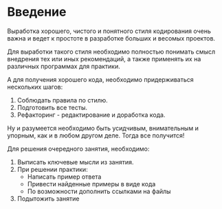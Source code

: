 # Введение

Выработка хорошего, чистого и понятного стиля кодирования очень важна и ведет к простоте в разработке больших и весомых проектов.

Для выработки такого стиля необходимо полностью понимать смысл внедрения тех или иных рекомендаций, а также применять их на различных программах для практики.

А для получения хорошего кода, необходимо придерживаться нескольких шагов:

1. Соблюдать правила по стилю.
2. Подготовить все тесты.
3. Рефакторинг - редактирование и доработка кода.  

Ну и разумеется необходимо быть усидчивым, внимательным и упорным, как и в любом другом деле. Тогда все получится!

Для решения очередного занятия, необходимо:

1. Выписать ключевые мысли из занятия.
2. При решении практики:
    - Написать пример ответа
    - Привести найденные примеры в виде кода
    - По возможности дополнить ссылками на файлы
3. Подытожить занятие 